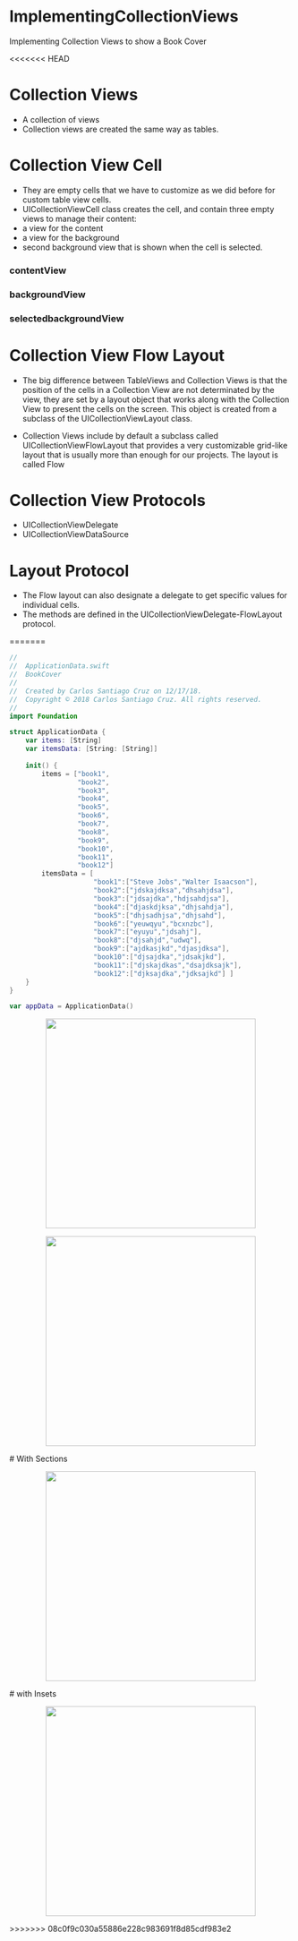 # ImplementingCollectionViews
Implementing Collection Views to show a Book Cover

<<<<<<< HEAD
# Collection Views

- A collection of views
- Collection views are created the same way as tables.

# Collection View Cell

- They are empty cells that we have to customize as we did before for custom table view cells.
- UICollectionViewCell class creates the cell, and contain three empty views to manage their content:
- a view for the content
- a view for the background
- second background view that is shown when the cell is selected.

### contentView
### backgroundView
### selectedbackgroundView

# Collection View Flow Layout

- The big difference between TableViews and Collection Views is that the position of the cells in a Collection View are not determinated by the view, they are set by a layout object that works along with the Collection View to present the cells on the screen. This object is created from a subclass of the UICollectionViewLayout class. 

- Collection Views include by default a subclass called UICollectionViewFlowLayout that provides a very customizable grid-like layout that is usually more than enough for our projects. The layout is called Flow

# Collection View Protocols

- UICollectionViewDelegate
- UICollectionViewDataSource

# Layout Protocol

- The Flow layout can also designate a delegate to get specific values for individual cells.
- The methods are defined in the UICollectionViewDelegate-FlowLayout protocol.


=======
``` swift
//
//  ApplicationData.swift
//  BookCover
//
//  Created by Carlos Santiago Cruz on 12/17/18.
//  Copyright © 2018 Carlos Santiago Cruz. All rights reserved.
//
import Foundation

struct ApplicationData {
    var items: [String]
    var itemsData: [String: [String]]
    
    init() {
        items = ["book1",
                 "book2",
                 "book3",
                 "book4",
                 "book5",
                 "book6",
                 "book7",
                 "book8",
                 "book9",
                 "book10",
                 "book11",
                 "book12"]
        itemsData = [
                     "book1":["Steve Jobs","Walter Isaacson"],
                     "book2":["jdskajdksa","dhsahjdsa"],
                     "book3":["jdsajdka","hdjsahdjsa"],
                     "book4":["djaskdjksa","dhjsahdja"],
                     "book5":["dhjsadhjsa","dhjsahd"],
                     "book6":["yeuwqyu","bcxnzbc"],
                     "book7":["eyuyu","jdsahj"],
                     "book8":["djsahjd","udwq"],
                     "book9":["ajdkasjkd","djasjdksa"],
                     "book10":["djsajdka","jdsakjkd"],
                     "book11":["djskajdkas","dsajdksajk"],
                     "book12":["djksajdka","jdksajkd"] ]
    }
}

var appData = ApplicationData()
```

<p align="center">
    <img src="https://github.com/carlos-santiago-2017/ImplementingCollectionViews/blob/master/ImplementingCollectionViews.png" width="375">
</p>
<p align="center">
    <img src="https://github.com/carlos-santiago-2017/ImplementingCollectionViews/blob/master/DetailView.png" width="375">
</p>
# With Sections

<p align="center">
    <img src="https://github.com/carlos-santiago-2017/ImplementingCollectionViews/blob/master/withSections.png" width="375">
</p>
# with Insets 
<p align="center">
    <img src="https://github.com/carlos-santiago-2017/ImplementingCollectionViews/blob/master/insets.png" width="375">
</p>
>>>>>>> 08c0f9c030a55886e228c983691f8d85cdf983e2
